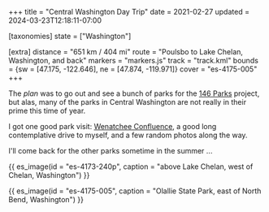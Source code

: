+++
title = "Central Washington Day Trip"
date = 2021-02-27
updated = 2024-03-23T12:18:11-07:00

[taxonomies]
state = ["Washington"]

[extra]
distance = "651 km / 404 mi"
route = "Poulsbo to Lake Chelan, Washington, and back"
markers = "markers.js"
track = "track.kml"
bounds = {sw = [47.175, -122.646], ne = [47.874, -119.971]}
cover = "es-4175-005"
+++

The _plan_ was to go out and see a bunch of parks for the [146 Parks](https://146parks.blog) project, but alas, many of the parks in Central Washington are not really in their prime this time of year.

<!-- more -->

I got one good park visit: [Wenatchee Confluence](https://146parks.blog/wenatchee-confluence/), a good long contemplative drive to myself, and a few random photos along the way.

I'll come back for the other parks sometime in the summer ...

{{ es_image(id = "es-4173-240p", caption = "above Lake Chelan, west of Chelan, Washington") }}

{{ es_image(id = "es-4175-005", caption = "Olallie State Park, east of North Bend, Washington") }}
